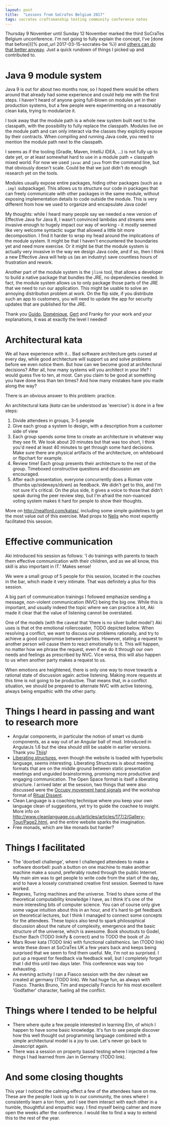 ```yaml
---
layout: post
title:  "Lessons from SoCraTes Belgium 2017"
tags: socrates craftsmanship testing community conference notes
---
```


Thursday 9 November until Sunday 12 November marked the third SoCraTes Belgium unconference. I'm not going to fully explain the concept, I've [done that before]({% post_url 2017-03-15-socrates-be %}) and [others can do that better anyway](https://www.koenmetsu.com/blog/open-space/). Just a quick rundown of things I picked up and contributed to.

# Java 9 module system
Java 9 is out for about two months now, so I hoped there would be others around that already had some experience and could help me with the first steps. I haven't heard of anyone going full-blown on modules yet in their production systems, but a few people were experimenting on a reasonably clean kata, trying to modularize it.

I took away that the module path is a whole new system built next to the classpath, with the possibility to fully replace the classpath. Modules live on the module path and can only interact via the classes they explicitly expose by their contracts. When compiling and running Java code, you need to mention the module path next to the classpath.

I seems as if the tooling (Gradle, Maven, IntelliJ IDEA, ...) is not fully up to date yet, or at least somewhat hard to use in a module path + classpath mixed world. For now we used `javac` and `java` from the command line, but that obviously doesn't scale. Could be that we just didn't do enough research yet on the tools.

Modules usually expose entire packages, hiding other packages (such as a `.impl` subpackage). This allows us to structure our code in packages that can freely communicate with other packages in the same module, without exposing implementation details to code outside the module. This is very different from how we used to organize and encapsulate Java code!

My thoughts: while I heard many people say we needed a new version of Effective Java for Java 8, I wasn't convinced lambdas and streams were invasive enough to hugely impact our way of working - it mostly seemed like very welcome syntactic sugar that allowed a little bit more decomposition. I find it harder to wrap my head around the implications of the module system. It might be that I haven't encountered the boundaries yet and need more exercise. Or it might be that the module system is actually very invasive in the way we design Java code, and if so, then I think a new Effective Java will help us (as an industry) save countless hours of frustration and rework.

Another part of the module system is the `jlink` tool, that allows a developer to build a native package that bundles the JRE, no dependencies needed. In fact, the module system allows us to only package those parts of the JRE that we need to run our application. This might be usable to solve an annoying distribution problem at work. On the flip side, if you distribute such an app to customers, you will need to update the app for security updates that are published for the JRE.

Thank you [Guido](https://twitter.com/dechampsgu), [Doménique](https://twitter.com/domeniquetill), [Gert](https://twitter.com/GertVil) and Franky for your work and your explanations, it was at exactly the level I needed!

# Architectural kata
We all have experience with it... Bad software architecture gets cursed at every day, while good architecture will support us and solve problems before we even notice them. But how can we become good at architectural decisions? After all, how many systems will you architect in your life? I would guess five to ten, at most. Can you claim to be good at something you have done less than ten times? And how many mistakes have you made along the way?

There is an obvious answer to this problem: practice.

An architectural kata (_kata_ can be understood as 'exercise') is done in a few steps:

1. Divide attendees in groups, 3-5 people
2. Give each group a system to design, with a description from a customer side of view
3. Each group spends some time to create an architecture in whatever way they see fit. We took about 20 minutes but that was too short, I think you'd need at least 40 minutes to get through some hard decisions. Make sure there are physical artifacts of the architecture, on whiteboard or flipchart for example.
4. Review time! Each group presents their architecture to the rest of the group. Timeboxed constructive questions and discussion are encouraged.
5. After each presentation, everyone concurrently does a Roman vote (thumbs up/sideways/down) as feedback. We didn't get to this, and I'm not sure it's critical. On the plus side, it gives a voice to those that didn't speak during the peer review step, but I'm afraid the non-nuanced voting system makes it hard for people to show their thoughts.

More on http://nealford.com/katas/, including some simple guidelines to get the most value out of this exercise. Mad props to [Nelis](https://twitter.com/nelisboucke) who most expertly facilitated this session.

# Effective communication
Aki introduced his session as follows: 'I do trainings with parents to teach them effective communication with their children, and as we all know, this skill is also important in IT.' Makes sense!

We were a small group of 5 people for this session, located in the couches in the bar, which made it very intimate. That was definitely a plus for this session.

A big part of communication trainings I followed emphasize sending a message, non-violent communication (NVC) being the big one. While this is important, and usually indeed the topic where we can practice a lot, Aki made it clear that the value of listening cannot be overstated.

One of the models (with the caveat that 'there is no silver bullet model') Aki uses is that ot the emotional rollercoaster, TODO depicted below. When resolving a conflict, we want to discuss our problems rationally, and try to achieve a good compromise between parties. However, stating a request to another person will cause them to react emotionally to it. This will happen, no matter how we phrase the request, even if we do it through our own needs and feelings as prescribed by NVC. Vice versa, this will also happen to us when another party makes a request to us.

When emotions are heightened, there is only one way to move towards a rational state of discussion again: active listening. Making more requests at this time is not going to be productive. That means that, in a conflict situation, we should be prepared to alternate NVC with active listening, always being empathic with the other party.

# Things I heard in passing and want to research more
* Angular components, in particular the notion of smart vs dumb components, as a way out of an Angular ball of mud. Introduced in AngularJs 1.6 but the idea should still be usable in earlier versions. Thank you [Thijs](https://twitter.com/tdhulster)!
* [Liberating structures](http://www.liberatingstructures.com/), even though the website is loaded with hyperbolic language, seems interesting. Liberating Structures is about meeting formats that are on the middle ground between static presentation meetings and unguided brainstorming, promising more productive and engaging communication. The Open Space format is itself a liberating structure. I arrived later at the session, two things that were also discussed were the [Occupy movement hand signals](https://en.wikipedia.org/wiki/Occupy_movement_hand_signals) and the workshop format of [Ritual Dissent](http://cognitive-edge.com/methods/ritual-dissent/).
* Clean Language is a coaching technique where you keep your own language clean of suggestions, yet try to guide the coachee to insight. More info on http://www.cleanlanguage.co.uk/articles/articles/177/2/Gallery-Tour/Page2.html, and the entire website sparks the imagination.
* Free monads, which are like monads but harder?

# Things I facilitated
* The 'doorbell challenge', where I challenged attendees to make a software doorbell: push a button on one machine to make another machine make a sound, preferably routed through the public Internet. My main aim was to get people to write code from the start of the day, and to have a loosely constrained creative first session. Seemed to have worked.
* Regexes, Turing machines and the universe. Tried to share some of the theoretical computability knowledge I have, as I think it's one of the more interesting bits of computer science. You can of course only give some vague intuition about this in an hour, and it's hard to get feedback on theoretical lectures, but I think I managed to connect some concepts for the attendees. These topics also tend to spark philosophical discussion about the nature of complexity, emergence and the basic structure of the universe, which is awesome. Book shoutouts to Godel, Escher Bach (TODO linkify & correct) and to TODO the book of Jo
* Mars Rover kata (TODO link) with functional calisthenics. Ian (TODO link) wrote these down at SoCraTes UK a few years back and keeps being surprised that we seem to find them useful. Me, I'm not so surprised. I put up a request for feedback via feedback wall, but I completely forgot that I did this until two days later. This conference was way too exhausting.
* As evening activity I ran a Fiasco session with the dev ruleset we created at germany (TODO link). We had huge fun, as always with Fiasco. Thanks Bruno, Tim and especially Francis for his most excellent 'Godfather' character, fueling all the conflict.

# Things where I tended to be helpful
* There where quite a few people interested in learning Elm, of which I happen to have some basic knowledge. It's fun to see people discover how this well thought out programming language combined with a simple architectural model is a joy to use. Let's never go back to Javascript again.
* There was a session on property based testing where I injected a few things I had learned from Jan in Germany (TODO link).

# And some closing thoughts
This year I noticed the calming effect a few of the attendees have on me. These are the people I look up to in our community, the ones where I consistently learn a ton from, and I see them interact with each other in a humble, thoughtful and empathic way. I find myself being calmer and more open the weeks after the conference. I would like to find a way to extend this to the rest of the year.